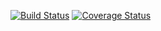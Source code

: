 [![Build Status](https://travis-ci.org/michaelquesado/ts-base64-to-image.svg?branch=master)](https://travis-ci.org/michaelquesado/ts-base64-to-image)
[![Coverage Status](https://coveralls.io/repos/github/michaelquesado/ts-base64-to-image/badge.svg?branch=master)](https://coveralls.io/github/michaelquesado/ts-base64-to-image?branch=master)
